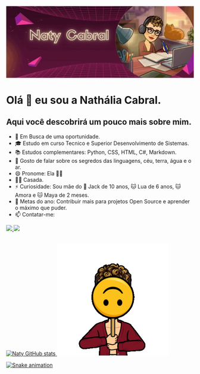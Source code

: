 ##
![Bem Vindos!](https://github.com/NatyCabral/NatyCabral/blob/main/ezgif.com-gif-maker.gif)
# Olá 🖖  eu sou a Nathália Cabral.
## Aqui você descobrirá um pouco mais sobre mim.
- 💼 Em Busca de uma oportunidade.
- 🎓 Estudo em curso Tecnico e Superior Desenvolvimento de Sistemas.
- 📚 Estudos complementares: Python, CSS, HTML, C#, Markdown.
- 💬 Gosto de falar sobre os segredos das linguagens, céu, terra, água e o ar.
- 😄 Pronome: Ela 👩‍🎓
- 🏳️‍🌈 Casada.
- ⚡ Curiosidade: Sou mãe do 🐶 Jack de 10 anos, 🐱 Lua de 6 anos, 🐱 Amora e 🐱 Maya de 2 meses.
- 🎯 Metas do ano: Contribuir mais para projetos Open Source e aprender o máximo que puder. 
- 📫 Contatar-me:<br>
<div>
 <a href= https://wa.me/5511997418015><img src= "https://img.shields.io/badge/WhatsApp-25D366?style=for-the-badge&logo=whatsapp&logoColor=white">
 <a href= https://t.me/Naty_Cabral><img src="https://img.shields.io/badge/Telegram-2CA5E0?style=for-the-badge&logo=telegram&logoColor=white">
 <a href= <img src="https://img.shields.io/badge/Gmail-D14836?style=for-the-badge&logo=gmail&logoColor=white">
 <a href= <img src="https://img.shields.io/badge/Slack-4A154B?style=for-the-badge&logo=slack&logoColor=white">
 <a href= <img src="https://img.<a href=shields.io/badge/Discord-7289DA?style=for-the-badge&logo=discord&logoColor=white">
 <a href= <img src="https://img.shields.io/badge/LinkedIn-0077B5?style=for-the-badge&logo=linkedin&logoColor=white">
 </div>
<br>

![Naty GitHub stats](https://github-readme-stats.vercel.app/api?username=natycabral&theme=synthwave&show_icons=true)
![Naty GitHub stats](https://github.com/NatyCabral/NatyCabral/blob/main/Natydoll.gif)

 ![Snake animation](https://github.com/natycabral/natycabral/blob/output/github-contribution-grid-snake.svg)
